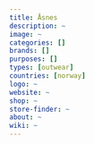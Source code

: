 ```yaml
---
title: Åsnes
description: ~
image: ~
categories: []
brands: []
purposes: []
types: [outwear]
countries: [norway]
logo: ~
website: ~
shop: ~
store-finder: ~
about: ~
wiki: ~
---
```

